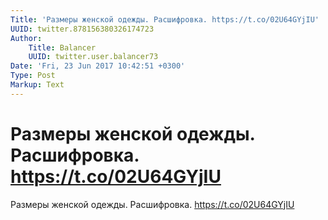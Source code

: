 ```yaml
---
Title: 'Размеры женской одежды. Расшифровка. https://t.co/02U64GYjIU'
UUID: twitter.878156380326174723
Author:
    Title: Balancer
    UUID: twitter.user.balancer73
Date: 'Fri, 23 Jun 2017 10:42:51 +0300'
Type: Post
Markup: Text
---
```


# Размеры женской одежды. Расшифровка. https://t.co/02U64GYjIU

Размеры женской одежды. Расшифровка. https://t.co/02U64GYjIU